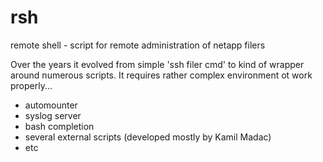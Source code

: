 rsh
===

remote shell -  script for remote administration of netapp filers

Over the years it evolved from simple 'ssh filer cmd' to kind of wrapper around numerous scripts.
It requires rather complex environment ot work properly...
* automounter
* syslog server
* bash completion
* several external scripts (developed mostly by Kamil Madac)
* etc 
